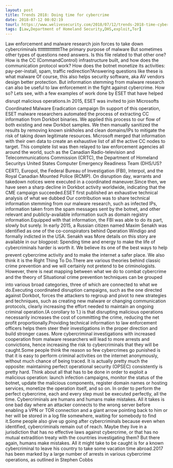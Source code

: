 ```yaml
---
layout: post
title: Trends 2018: Doing time for cybercrime
date: 2018-07-12 00:02:19
tourl: https://www.welivesecurity.com/2018/07/12/trends-2018-time-cybercrime/
tags: [Law,Department of Homeland Security,DHS,exploit,Tor]
---
```

Law enforcement and malware research join forces to take down cybercriminals tttttttttttttttThe primary purpose of malware But sometimes other types of questions need answers. Is this file related to that other one? How is the CC (CommandControl) infrastructure built, and how does the communication protocol work? How does the botnet monetize its activities: pay-per-install, spam, traffic redirection?Answering questions like these is what malware Of course, this also helps security software, aka AV vendors design better protection. But information stemming from malware research can also be useful to law enforcement in the fight against cybercrime. How so? Lets see, with a few examples of work done by ESET that have helped disrupt malicious operations.In 2015, ESET was invited to join Microsofts Coordinated Malware Eradication campaign (In support of this operation, ESET malware researchers automated the process of extracting CC information from Dorkbot binaries. We applied this process to our flow of both existing and new Dorkbot samples. We then manually sanitized the results by removing known sinkholes and clean domains/IPs to mitigate the risk of taking down legitimate resources. Microsoft merged that information with their own data to create an exhaustive list of all the active CC nodes to target. This complete list was then relayed to law enforcement agencies all around the world, such as the Canadian Radio-television and Telecommunications Commission (CRTC), the Department of Homeland Securitys United States Computer Emergency Readiness Team (DHS/US?CERT), Europol, the Federal Bureau of Investigation (FBI), Interpol, and the Royal Canadian Mounted Police (RCMP). On disruption day, warrants and takedown notices were executed in a coordinated maneuver.Since then, we have seen a sharp decline in Dorkbot activity worldwide, indicating that the CME campaign succeeded.ESET first published an exhaustive technical analysis of what we dubbed Our contribution was to share technical information stemming from our malware research, such as infected IPs, information taken from the spam messages sent by the botnet, and other relevant and publicly-available information such as domain registry information.Equipped with that information, the FBI was able to do its part, slowly but surely. In early 2015, a Russian citizen named Maxim Senakh was identified as one of the co-conspirators behind Operation Windigo and formally indicted in the USA. Senakh was More details on this story are available in our blogpost: Spending time and energy to make the life of cybercriminals harder is worth it. We believe its one of the best ways to help prevent cybercrime activity and to make the internet a safer place. We also think it is the Right Thing To Do.There are various theories behind classic crime prevention and we will certainly not pretend to be criminologists. However, there is neat mapping between what we do to combat cybercrime and the theory of Situational crime prevention techniques can be grouped into various broad categories, three of which are connected to what we do.Executing coordinated disruption campaigns, such as the one directed against Dorkbot, forces the attackers to regroup and pivot to new strategies and techniques, such as creating new malware or changing communication protocols, clearly increasing the effort needed to maintain an ongoing criminal operation.(A corollary to 1.) is that disrupting malicious operations necessarily increases the cost of committing the crime, reducing the net profit proportionally.Providing technical information to law enforcement officers helps them steer their investigations in the proper direction and build stronger cases. More cybercriminal investigations with increased cooperation from malware researchers will lead to more arrests and convictions, hence increasing the risk to cybercriminals that they will be caught.Some people think the reason so few cybercrimes go punished is that it is easy to perform criminal activities on the internet anonymously, without much chance of being traced. It is actually pretty much the opposite: maintaining perfect operational security (OPSEC) consistently is pretty hard. Think about all that has to be done in order to exploit a malicious operation: launch infection campaigns, monitor the status of the botnet, update the malicious components, register domain names or hosting services, monetize the operation itself, and so on. In order to perform the perfect cybercrime, each and every step must be executed perfectly, all the time. Cybercriminals are humans and humans make mistakes. All it takes is one bad day where an attacker connects to the wrong server before enabling a VPN or TOR connection and a giant arrow pointing back to him or her will be stored in a log file somewhere, waiting for somebody to find it.Some people also give up going after cybercriminals because even when identified, cybercriminals remain out of reach. Maybe they live in a jurisdiction that has no effective laws against cybercrime, or that has no mutual extradition treaty with the countries investigating them? But there again, humans make mistakes. All it might take to be caught is for a known cybercriminal to leave his country to take some vacation time abroad.2017 has been marked by a large number of arrests in various cybercrime operations, as outlined in Stephen Cobbs 